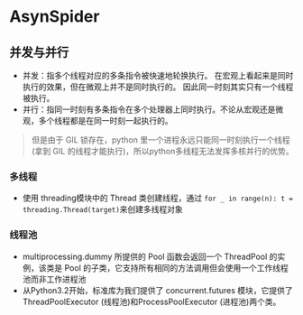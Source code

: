 # AsynSpider

## 并发与并行
- 并发：指多个线程对应的多条指令被快速地轮换执行。 在宏观上看起来是同时执行的效果，但在微观上并不是同时执行的。
  因此同一时刻其实只有一个线程被执行。
- 并行：指同一时刻有多条指令在多个处理器上同时执行。不论从宏观还是微观，多个线程都是在同一时刻一起执行的。

> 但是由于 GIL 锁存在，python 里一个进程永远只能同一时刻执行一个线程 (拿到 GIL 的线程才能执行)，所以python多线程无法发挥多核并行的优势。

### 多线程
- 使用 threading模块中的 Thread 类创建线程，通过
```for _ in range(n): t = threading.Thread(target)```来创建多线程对象

### 线程池
- multiprocessing.dummy 所提供的 Pool 函数会返回一个 ThreadPool 的实例，该类是 Pool 的子类，它支持所有相同的方法调用但会使用一个工作线程池而非工作进程池
- 从Python3.2开始，标准库为我们提供了 concurrent.futures 模块，它提供了 ThreadPoolExecutor (线程池)和ProcessPoolExecutor (进程池)两个类。

